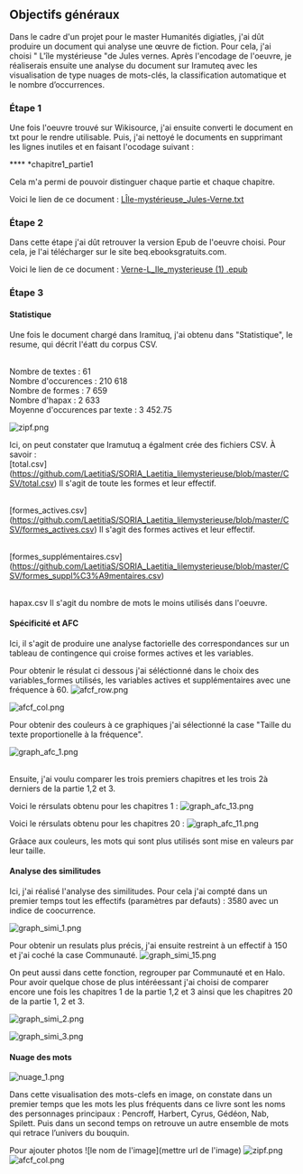 ## Objectifs généraux
Dans le cadre d'un projet pour le master Humanités digiatles, j'ai dût produire un document qui analyse une œuvre de fiction. Pour cela, j'ai choisi " L'île mystérieuse "de Jules vernes. Après l'encodage de l'oeuvre, je réaliserais ensuite une analyse du document sur Iramuteq avec les visualisation de type nuages de mots-clés, la classification automatique et le nombre d’occurrences. 

### Étape 1 
Une fois l'oeuvre trouvé sur Wikisource, j'ai ensuite converti le document en txt pour le rendre utilisable. Puis, j'ai nettoyé le documents en supprimant les lignes inutiles et en faisant l'ocodage suivant : 

**** *chapitre1_partie1 

Cela m'a permi de pouvoir distinguer chaque partie et chaque chapitre. 

Voici le lien de ce document : [LÎle-mystérieuse_Jules-Verne.txt](https://github.com/LaetitiaS/SORIA_Laetitia_lilemysterieuse/blob/master/LI%CC%82le-myste%CC%81rieuse_Jules-Verne.txt)

### Étape 2

Dans cette étape j'ai dût retrouver la version Epub de l'oeuvre choisi. Pour cela, je l'ai télécharger sur le site beq.ebooksgratuits.com. 

Voici le lien de ce document : [Verne-L_Ile_mysterieuse (1) .epub](https://github.com/LaetitiaS/SORIA_Laetitia_lilemysterieuse/blob/master/Verne-L_Ile_mysterieuse%20(1).epub)

### Étape 3 

#### Statistique

Une fois le document chargé dans Iramituq, j'ai obtenu dans "Statistique", le resume, qui décrit l'éatt du corpus CSV. 

<br/> Nombre de textes : 61 
<br/> Nombre d'occurences : 210 618
<br/> Nombre de formes : 7 659 
<br/> Nombre d'hapax : 2 633 
<br/> Moyenne d'occurences par texte : 3 452.75

![zipf.png](https://github.com/LaetitiaS/SORIA_Laetitia_lilemysterieuse/blob/master/images/zipf.png)

Ici, on peut constater que Iramutuq a égalment crée des fichiers CSV. À savoir : 
<br/> [total.csv] (https://github.com/LaetitiaS/SORIA_Laetitia_lilemysterieuse/blob/master/CSV/total.csv) 
Il s'agit de toute les formes et leur effectif.

<br/> [formes_actives.csv] (https://github.com/LaetitiaS/SORIA_Laetitia_lilemysterieuse/blob/master/CSV/formes_actives.csv)
Il s'agit des formes actives et leur effectif.

<br/> [formes_supplémentaires.csv] (https://github.com/LaetitiaS/SORIA_Laetitia_lilemysterieuse/blob/master/CSV/formes_suppl%C3%A9mentaires.csv) 

<br/> hapax.csv 
Il s'agit du nombre de mots le moins utilisés dans l'oeuvre. 

#### Spécificité et AFC 

Ici, il s'agit de produire une analyse factorielle des correspondances sur un tableau de contingence qui croise formes actives et les variables.

Pour obtenir le résulat ci dessous j'ai séléctionné dans le choix des variables_formes utilisés, les variables actives et supplémentaires avec une fréquence à 60. 
![afcf_row.png](https://github.com/LaetitiaS/SORIA_Laetitia_lilemysterieuse/blob/master/images/afcf_row.png)

![afcf_col.png](https://github.com/LaetitiaS/SORIA_Laetitia_lilemysterieuse/blob/master/images/afcf_col.png)

Pour obtenir des couleurs à ce graphiques j'ai sélectionné la case "Taille du texte proportionelle à la fréquence".

![graph_afc_1.png](https://github.com/LaetitiaS/SORIA_Laetitia_lilemysterieuse/blob/master/images/graph_afc_1.png)

<br/> Ensuite, j'ai voulu comparer les trois premiers chapitres et les trois 2à derniers de la partie 1,2 et 3. 

Voici le rérsulats obtenu pour les chapitres 1 :
![graph_afc_13.png](https://github.com/LaetitiaS/SORIA_Laetitia_lilemysterieuse/blob/master/images/graph_afc_13.png)

Voici le rérsulats obtenu pour les chapitres 20 :
![graph_afc_11.png](https://github.com/LaetitiaS/SORIA_Laetitia_lilemysterieuse/blob/master/images/graph_afc_11.png)

Grâace aux couleurs, les mots qui sont plus utilisés sont mise en valeurs par leur taille. 

#### Analyse des similitudes

Ici, j'ai réalisé l'analyse des similitudes. Pour cela j'ai compté dans un premier temps tout les effectifs (paramètres par defauts) : 3580 avec un indice de coocurrence. 

![graph_simi_1.png](https://github.com/LaetitiaS/SORIA_Laetitia_lilemysterieuse/blob/master/images/graph_simi_1.png)

Pour obtenir un resulats plus précis, j'ai ensuite restreint à un effectif à 150 et j'ai coché la case Communauté.
![graph_simi_15.png](https://github.com/LaetitiaS/SORIA_Laetitia_lilemysterieuse/blob/master/images/graph_simi_15.png)

On peut aussi dans cette fonction, regrouper par Communauté et en Halo. Pour avoir quelque chose de plus intéréessant j'ai choisi de comparer encore une fois les chapitres 1 de la partie 1,2 et 3 ainsi que les chapitres 20 de la partie 1, 2 et 3. 

![graph_simi_2.png](https://github.com/LaetitiaS/SORIA_Laetitia_lilemysterieuse/blob/master/images/graph_simi_2.png)

![graph_simi_3.png](https://github.com/LaetitiaS/SORIA_Laetitia_lilemysterieuse/blob/master/images/graph_simi_3.png)

#### Nuage des mots 

![nuage_1.png](https://github.com/LaetitiaS/SORIA_Laetitia_lilemysterieuse/blob/master/images/nuage_1.png)

Dans cette visualisation des mots-clefs en image, on constate dans un premier temps que les mots les plus fréquents dans ce livre sont les noms des personnages principaux : Pencroff, Harbert, Cyrus, Gédéon, Nab, Spilett. Puis dans un second temps on retrouve un autre ensemble de mots qui retrace l’univers du bouquin. 


























Pour ajouter photos 
![le nom de l'image](mettre url de l'image)
![zipf.png](https://github.com/LaetitiaS/SORIA_Laetitia_lilemysterieuse/blob/master/images/zipf.png)
![afcf_col.png](https://github.com/LaetitiaS/SORIA_Laetitia_lilemysterieuse/blob/master/images/afcf_col.png)

